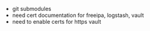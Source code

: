 - git submodules
- need cert documentation for freeipa, logstash, vault
- need to enable certs for https vault
